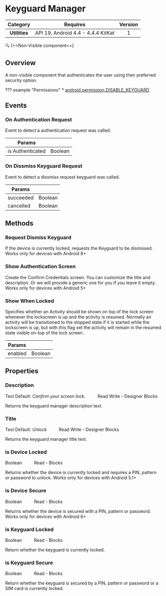 # Keyguard Manager

| Category | Requires | Version |
|:--------:|:-------:|:--------:|
|**Utilities**|<span class="chip chip-any">API 19, Android 4.4 - 4.4.4 KitKat</span>|<span class="chip chip-number">1</span>|

:mag: {>>Non-Visible component<<}

## Overview

A non-visible component that authenticates the user using their preferred security option.

??? example "Permissions"
    * [android.permission.DISABLE_KEYGUARD](https://developer.android.com/reference/android/Manifest.permission.html#DISABLE_KEYGUARD)

## Events

### On Authentication Request

Event to detect a authentication request was called.

<div class="block" ai2-block="event" not-rendered="true" value="%7B%22componentName%22:%20%22Keyguard%20Manager%22,%20%22name%22:%20%22On%20Authentication%20Request%22,%20%22params%22:%20%5B%22is%20Authenticated%22%5D%7D"></div>

| Params | []() |
|--------|------|
|is Authenticated|<span class="chip chip-boolean">Boolean</span>|


### On Dissmiss Keyguard Request

Event to detect a dissmiss request keyguard was called.

<div class="block" ai2-block="event" not-rendered="true" value="%7B%22componentName%22:%20%22Keyguard%20Manager%22,%20%22name%22:%20%22On%20Dissmiss%20Keyguard%20Request%22,%20%22params%22:%20%5B%22succeeded%22,%20%22cancelled%22%5D%7D"></div>

| Params | []() |
|--------|------|
|succeeded|<span class="chip chip-boolean">Boolean</span>|
|cancelled|<span class="chip chip-boolean">Boolean</span>|


## Methods

### Request Dismiss Keyguard

If the device is currently locked, requests the Keyguard to be dismissed. Works only for devices with Android 8+

<div class="block" ai2-block="method" not-rendered="true" value="%7B%22componentName%22:%20%22Keyguard%20Manager%22,%20%22name%22:%20%22Request%20Dismiss%20Keyguard%22,%20%22output%22:%20false,%20%22params%22:%20%5B%5D%7D"></div>


### Show Authentication Screen

Create the Confirm Credentials screen. You can customize the title and description. Or we will provide a generic one for you if you leave it empty. Works only for devices with Android 5+

<div class="block" ai2-block="method" not-rendered="true" value="%7B%22componentName%22:%20%22Keyguard%20Manager%22,%20%22name%22:%20%22Show%20Authentication%20Screen%22,%20%22output%22:%20false,%20%22params%22:%20%5B%5D%7D"></div>


### Show When Locked

Specifies whether an Activity should be shown on top of the lock screen whenever the lockscreen is up and the activity is resumed. Normally an activity will be transitioned to the stopped state if it is started while the lockscreen is up, but with this flag set the activity will remain in the resumed state visible on-top of the lock screen.

<div class="block" ai2-block="method" not-rendered="true" value="%7B%22componentName%22:%20%22Keyguard%20Manager%22,%20%22name%22:%20%22Show%20When%20Locked%22,%20%22output%22:%20false,%20%22params%22:%20%5B%22enabled%22%5D%7D"></div>


| Params | []() |
|--------|------|
|enabled|<span class="chip chip-boolean">Boolean</span>|


## Properties

### Description

<span class="chip chip-text">Text</span><span style="user-select: none;">&nbsp;</span><span class="chip chip-text">Default: <i>Confirm your screen lock.</i></span><span style="user-select: none;">&nbsp;&nbsp;&nbsp;&nbsp;&nbsp;&nbsp;&nbsp;&nbsp;&nbsp;&nbsp;</span><span class="chip chip-rw">Read</span><span style="user-select: none;">&nbsp;</span><span class="chip chip-rw">Write</span><span style="user-select: none;">&nbsp;</span>-<span style="user-select: none;">&nbsp;</span><span class="chip chip-bd">Designer</span><span style="user-select: none;">&nbsp;</span><span class="chip chip-bd">Blocks</span><span style="user-select: none;">&nbsp;</span>

Returns the keyguard manager description text.

<div class="block" ai2-block="property" not-rendered="true" value="%7B%22componentName%22:%20%22Keyguard%20Manager%22,%20%22name%22:%20%22Description%22,%20%22getter%22:%20true%7D"></div>
<div class="block" ai2-block="property" not-rendered="true" value="%7B%22componentName%22:%20%22Keyguard%20Manager%22,%20%22name%22:%20%22Description%22,%20%22getter%22:%20false%7D"></div>


### Title

<span class="chip chip-text">Text</span><span style="user-select: none;">&nbsp;</span><span class="chip chip-text">Default: <i>Unlock</i></span><span style="user-select: none;">&nbsp;&nbsp;&nbsp;&nbsp;&nbsp;&nbsp;&nbsp;&nbsp;&nbsp;&nbsp;</span><span class="chip chip-rw">Read</span><span style="user-select: none;">&nbsp;</span><span class="chip chip-rw">Write</span><span style="user-select: none;">&nbsp;</span>-<span style="user-select: none;">&nbsp;</span><span class="chip chip-bd">Designer</span><span style="user-select: none;">&nbsp;</span><span class="chip chip-bd">Blocks</span><span style="user-select: none;">&nbsp;</span>

Returns the keyguard manager title text.

<div class="block" ai2-block="property" not-rendered="true" value="%7B%22componentName%22:%20%22Keyguard%20Manager%22,%20%22name%22:%20%22Title%22,%20%22getter%22:%20true%7D"></div>
<div class="block" ai2-block="property" not-rendered="true" value="%7B%22componentName%22:%20%22Keyguard%20Manager%22,%20%22name%22:%20%22Title%22,%20%22getter%22:%20false%7D"></div>


### is Device Locked

<span class="chip chip-boolean">Boolean</span><span style="user-select: none;">&nbsp;&nbsp;&nbsp;&nbsp;&nbsp;&nbsp;&nbsp;&nbsp;&nbsp;&nbsp;</span><span class="chip chip-rw">Read</span><span style="user-select: none;">&nbsp;</span>-<span style="user-select: none;">&nbsp;</span><span class="chip chip-bd">Blocks</span><span style="user-select: none;">&nbsp;</span>

Returns whether the device is currently locked and requires a PIN, pattern or password to unlock. Works only for devices with Android 5.1+

<div class="block" ai2-block="property" not-rendered="true" value="%7B%22componentName%22:%20%22Keyguard%20Manager%22,%20%22name%22:%20%22is%20Device%20Locked%22,%20%22getter%22:%20true%7D"></div>


### is Device Secure

<span class="chip chip-boolean">Boolean</span><span style="user-select: none;">&nbsp;&nbsp;&nbsp;&nbsp;&nbsp;&nbsp;&nbsp;&nbsp;&nbsp;&nbsp;</span><span class="chip chip-rw">Read</span><span style="user-select: none;">&nbsp;</span>-<span style="user-select: none;">&nbsp;</span><span class="chip chip-bd">Blocks</span><span style="user-select: none;">&nbsp;</span>

Returns whether the device is secured with a PIN, pattern or password. Works only for devices with Android 6+

<div class="block" ai2-block="property" not-rendered="true" value="%7B%22componentName%22:%20%22Keyguard%20Manager%22,%20%22name%22:%20%22is%20Device%20Secure%22,%20%22getter%22:%20true%7D"></div>


### is Keyguard Locked

<span class="chip chip-boolean">Boolean</span><span style="user-select: none;">&nbsp;&nbsp;&nbsp;&nbsp;&nbsp;&nbsp;&nbsp;&nbsp;&nbsp;&nbsp;</span><span class="chip chip-rw">Read</span><span style="user-select: none;">&nbsp;</span>-<span style="user-select: none;">&nbsp;</span><span class="chip chip-bd">Blocks</span><span style="user-select: none;">&nbsp;</span>

Return whether the keyguard is currently locked.

<div class="block" ai2-block="property" not-rendered="true" value="%7B%22componentName%22:%20%22Keyguard%20Manager%22,%20%22name%22:%20%22is%20Keyguard%20Locked%22,%20%22getter%22:%20true%7D"></div>


### is Keyguard Secure

<span class="chip chip-boolean">Boolean</span><span style="user-select: none;">&nbsp;&nbsp;&nbsp;&nbsp;&nbsp;&nbsp;&nbsp;&nbsp;&nbsp;&nbsp;</span><span class="chip chip-rw">Read</span><span style="user-select: none;">&nbsp;</span>-<span style="user-select: none;">&nbsp;</span><span class="chip chip-bd">Blocks</span><span style="user-select: none;">&nbsp;</span>

Return whether the keyguard is secured by a PIN, pattern or password or a SIM card is currently locked.

<div class="block" ai2-block="property" not-rendered="true" value="%7B%22componentName%22:%20%22Keyguard%20Manager%22,%20%22name%22:%20%22is%20Keyguard%20Secure%22,%20%22getter%22:%20true%7D"></div>
